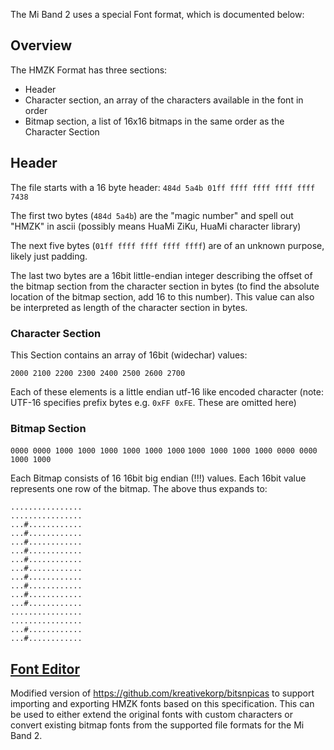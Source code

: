 The Mi Band 2 uses a special Font format, which is documented below:

## Overview

The HMZK Format has three sections:

 * Header
 * Character section, an array of the characters available in the font in order
 * Bitmap section, a list of 16x16 bitmaps in the same order as the Character Section


## Header

The file starts with a 16 byte header:
`484d 5a4b 01ff ffff ffff ffff ffff 7438`

The first two bytes (`484d 5a4b`) are the "magic number" and spell out "HMZK" in ascii (possibly means HuaMi ZiKu, HuaMi character library)

The next five bytes (`01ff ffff ffff ffff ffff`) are of an unknown purpose, likely just padding.

The last two bytes are a 16bit little-endian integer describing the offset of the bitmap section from the character section in bytes (to find the absolute location of the bitmap section, add 16 to this number). This value can also be interpreted as length of the character section in bytes.

### Character Section

This Section contains an array of 16bit (widechar) values:

`2000 2100 2200 2300 2400 2500 2600 2700`

Each of these elements is a little endian utf-16 like encoded character (note: UTF-16 specifies prefix bytes e.g. `0xFF 0xFE`. These are omitted here)

### Bitmap Section

`0000 0000 1000 1000 1000 1000 1000 1000`
`1000 1000 1000 1000 0000 0000 1000 1000`

Each Bitmap consists of 16 16bit big endian (!!!) values. Each 16bit value represents one row of the bitmap. The above thus expands to:

```
................
................
...#............
...#............
...#............
...#............
...#............
...#............
...#............
...#............
...#............
...#............
................
................
...#............
...#............
```

## [Font Editor](https://github.com/CBiX/bitsnpicas-hmzk)
Modified version of https://github.com/kreativekorp/bitsnpicas to support importing and exporting HMZK fonts based on this specification. This can be used to either extend the original fonts with custom characters or convert existing bitmap fonts from the supported file formats for the Mi Band 2.